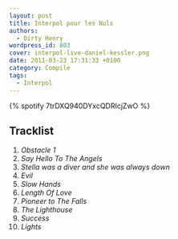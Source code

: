 ```yaml
---
layout: post
title: Interpol pour les Nuls
authors:
  - Dirty Henry
wordpress_id: 803
cover: interpol-live-daniel-kessler.png
date: 2011-03-23 17:31:33 +0100
category: Compile
tags:
  - Interpol
---
```


{% spotify 7trDXQ940DYxcQDRIcjZwO %}

## Tracklist

1. _Obstacle 1_
1. _Say Hello To The Angels_
1. _Stella was a diver and she was always down_
1. _Evil_
1. _Slow Hands_
1. _Length Of Love_
1. _Pioneer to The Falls_
1. _The Lighthouse_
1. _Success_
1. _Lights_

